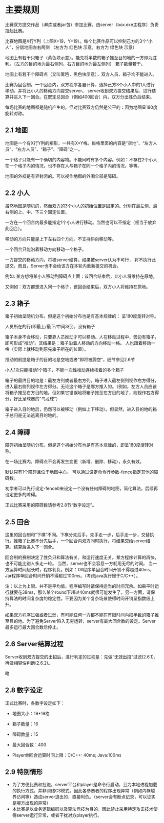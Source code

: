 # 主要规则

比赛双方提交作品（dll库或者jar包）参加比赛。由server（box.exe主程序）负责拉起比赛。

比赛地图是X行Y列（上图X=19，Y=19）。每个比赛作品可以控制己方的3个“小人”，分居地图左右两侧
（左方为 红色块 示意，右方为 绿色块 示意）

地图上有若干只箱子（黄色块示意）。能先将半数的箱子推至目的地的一方即为胜利。（左方的目的地为最右侧列，右方目的地为最左侧列） 箱子数量若干。

地图上有若干个障碍点（又叫篱笆，黑色块示意），双方人员、箱子均不能进入。

比赛为回合制。一个回合内，双方程序各自计算，选择己方3个小人中的1人进行移动。并将此小人的移动方向提交server。 server收到双方提交结果后，进行结算并进入下一回合。在既定总回合（例如400回合）内，双方分出胜负后结束。

每场比赛的地图都是随机产生的。但对比赛双方仍然是公平的：因为地图呈180度旋转对称。


## 2.1 地图

地图是一个有X行Y列的矩形，一共有X*Y格。每格里面的内容是“空地”、“左方人员”、“右方人员”、“箱子”、“障碍”之一。



一个格子只能有一个确切的内容物。不能同时有多个内容。例如：不存在2个小人在一个格子内的情况，也不存在人与箱子在同一个格子内的情况，等等。



地图的外框是有界封闭的。可以视作地图的外围全部是障碍。

## 2.2 小人

虽然地图是随机的，然而双方的3个小人的初始位置是固定的。分别在最左侧、最右侧的上、中、下三个固定位置。

一方在一个回合内最多能指定1个小人进行移动。当然也可以不指定（相当于放弃此回合）。

移动的方向只能是上下左右四个方向。不支持斜向移动等。

一个回合只能沿着移动方向移动一个格子。

一方提交的移动方向，将被server结算。如果被server认为不可行， 将不执行此提交。而且，Server也不会给该方在本轮内重新提交的机会。

例如: 某方想将某小人移动到障碍点上面：该回合结束后，此小人将维持在原地。

又例如：双方都想进入同一个格子，该回合结束后，双方小人将维持在原地。

## 2.3 箱子

箱子初始呈随机分布。但是这个初始分布也是有基本规律的：
呈180度旋转对称。

人员所在的行(即最上/最下/中间3行)，没有箱子

箱子本身不会移动，只要靠人员推动才可以移动。人在移动过程中，旁边有箱子，即可形成“推动”。其结果是：箱子沿着人移动的方向移动一格。 人也跟着移动一格（实际上就移动到原先箱子所在的位置）。

推动的前提是箱子的目的地是空地或者“即将被腾空”，细节参见2.6节

小人1次只能推动1个箱子，不能一次性推动连续挨着的多个箱子

箱子的最终目的地是：最左方列或者最右方列。箱子进入最左侧列视作右方得分，进入最右侧列视作左方得分。无论这个箱子是哪方推入的。（例如，左方人员应该将箱子推至右方目的地。但如果它错误地将箱子推至左方目的地了，则视作右方得分，好比足球赛的“乌龙球”）

箱子进入目的地后，仍然可以被移动（例如上下移动）。但显然，进入目的地的箱子总归是无法逃离目的地的。

## 2.4 障碍

障碍初始呈随机分布。但是这个初始分布也是有基本规律的，即呈180度旋转对称。

在一场比赛内，障碍点不会再发生变更（新增、删除、移动），永久有效。

默认只有1个障碍且位于地图中心。 可以通过设定命令行参数-fence指定其他的障碍数。

初学者可以先行设定-fence0来设定一个没有任何障碍的地图，简化算法。后续再设定更多的障碍。

正式比赛采用的障碍数请参考2.8节“数字设定”。

## 2.5 回合

这里的回合制和“下棋”不同。下棋分先后手，先手走一步，后手走一步，交替执行。推箱子比赛不分先后手，一个回合内双方同时执行，将结果交给server结算。结算后进入下一回合。

回合制的赛制决定了胜负只和算法有关，和运行速度无关。某方程序计算的再快，也不可能比别人多走一轮。
当然，server也不会容忍一方耗用无尽的时间。 当一方运算时间超长时，程序判负。例如：Dll程序单回合时间开销不得超过40ms， Jar程序单回合时间开销不得超过100ms。（考虑java执行慢于C/C++）。

注：以上为上限。并不是平均值。程序编写时请保持适当的时间冗余。如果平时运行就要花38ms，那么某个round下超过40ms就很可能发生了。另一方面，请保持算法的时间复杂度的稳定性。不要因为某个复杂场景使得时间开销呈指数级上升。

如果双方程序过强或者过弱，有可能任何一方都不能在有限时间内把半数的箱子推至目的地。为了避免Server陷入无穷运转，server有最大回合数的设定。Server最多运行最大回合数后停止。

## 2.6 Server结算过程

Server收到双方提交的出招后，进行判定的过程是：先做“无效出招”过滤(2.6.1)，再做相容性判断(2.6.2)。

略



## 2.8 数字设定

正式比赛时，各数字设定如下：

- 地图大小：19*19格

- 箱子数量：16

- 障碍数量：15

- 最大回合数：400

- Player单回合运算时间上限：C/C++: 40ms; Java:100ms

  

## 2.9 特别情形

- 为了方便比赛和批跑，server平台和player是命令行启动，且为本地进程加载的执行方式。并非网络CS模式。因此各参赛者的程序出现异常（例如内存越界访问等）造成server退出的，直接判负。（server会有断点记录，可以证实是哪方出现的异常）
- 本比赛是以业务逻辑编码以及算法竞技为目的，因此禁止采用特定攻击技术使得server运行异常，或者干扰对方player执行。
